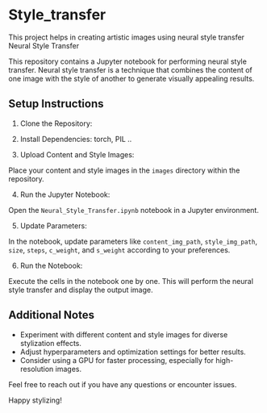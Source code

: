# Style_transfer
This project helps in creating artistic images using neural style transfer
Neural Style Transfer

This repository contains a Jupyter notebook for performing neural style transfer. Neural style transfer is a technique that combines the content of one image with the style of another to generate visually appealing results.

## Setup Instructions

1. Clone the Repository:


2. Install Dependencies:
   torch, PIL ..

3. Upload Content and Style Images:

Place your content and style images in the `images` directory within the repository.

4. Run the Jupyter Notebook:

Open the `Neural_Style_Transfer.ipynb` notebook in a Jupyter environment.


5. Update Parameters:

In the notebook, update parameters like `content_img_path`, `style_img_path`, `size`, `steps`, `c_weight`, and `s_weight` according to your preferences.

6. Run the Notebook:

Execute the cells in the notebook one by one. This will perform the neural style transfer and display the output image.

## Additional Notes

- Experiment with different content and style images for diverse stylization effects.
- Adjust hyperparameters and optimization settings for better results.
- Consider using a GPU for faster processing, especially for high-resolution images.

Feel free to reach out if you have any questions or encounter issues.

Happy stylizing!
